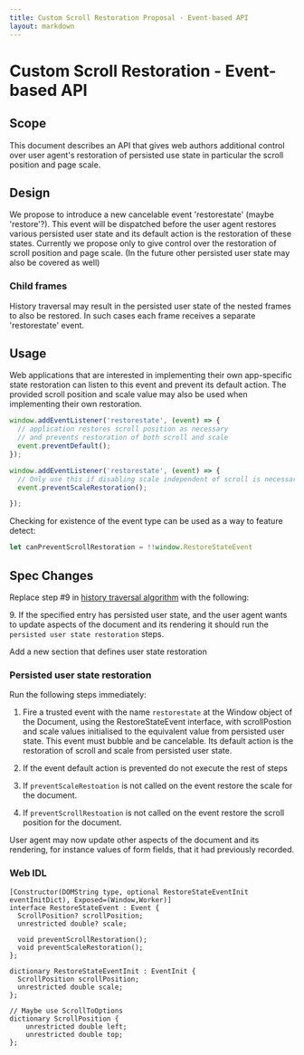 ```yaml
---
title: Custom Scroll Restoration Proposal - Event-based API
layout: markdown
---
```


Custom Scroll Restoration - Event-based API
===============================================

## Scope

This document describes an API that gives web authors additional control over
user agent's restoration of persisted use state in particular the scroll
position and page scale.

## Design 

We propose to introduce a new cancelable event 'restorestate' (maybe
'restore'?).  This event will be dispatched before the user agent restores
various persisted user state and its default action is the restoration of
these states. Currently we propose only to give control over the restoration
of  scroll position and page scale. (In the future other persisted user state may
also be covered as well)

### Child frames

History traversal may result in the persisted user state of the nested frames
to also be restored. In such cases each frame receives a separate
'restorestate' event.

## Usage

Web applications that are interested in implementing their own app-specific
state restoration can listen to this event and prevent its default action. The
provided scroll position and scale value may also be used when implementing
their own restoration.

```js
window.addEventListener('restorestate', (event) => {
  // application restores scroll position as necessary
  // and prevents restoration of both scroll and scale
  event.preventDefault();
});

window.addEventListener('restorestate', (event) => {
  // Only use this if disabling scale independent of scroll is necessary
  event.preventScaleRestoration();

}); 
```

Checking for existence of the event type can be used as a way to feature
detect:

```js
let canPreventScrollRestoration = !!window.RestoreStateEvent
```

## Spec Changes

Replace step #9 in [history traversal algorithm][spec] with the following:

9\. If the specified entry has persisted user state, and the user agent wants
to update aspects of the document and its rendering it should run the
`persisted user state restoration` steps.

Add a new section that defines user state restoration

### Persisted user state restoration

Run the following steps immediately:

  1. Fire a trusted event with the name `restorestate` at the Window object of
  the Document, using the RestoreStateEvent interface, with scrollPostion and
  scale values initialised to the equivalent value from persisted user state.
  This event must bubble and be cancelable. Its default action is the
  restoration of scroll and scale from persisted user state.

  2. If the event default action is prevented do not execute the rest of steps

  3. If `preventScaleRestoation` is not called on the event restore the scale
  for the document.

  4. If `preventScrollRestoation` is not called on the event restore the
  scroll position for the document.

User agent may now update other aspects of the document and its rendering, for
instance values of form fields, that it had previously recorded.

### Web IDL


```webidl
[Constructor(DOMString type, optional RestoreStateEventInit eventInitDict), Exposed=(Window,Worker)]
interface RestoreStateEvent : Event {
  ScrollPosition? scrollPosition;
  unrestricted double? scale;

  void preventScrollRestoration();
  void preventScaleRestoration();
};

dictionary RestoreStateEventInit : EventInit {
  ScrollPosition scrollPosition;
  unrestricted double scale;
};

// Maybe use ScrollToOptions
dictionary ScrollPosition { 
    unrestricted double left;
    unrestricted double top;
};
```

[spec]: https://html.spec.whatwg.org/multipage/browsers.html#history-traversal